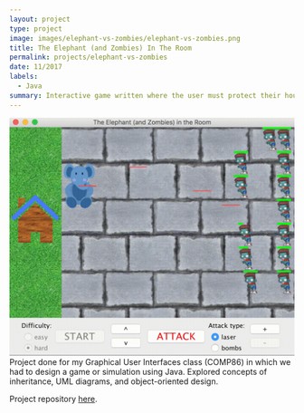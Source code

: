 ```yaml
---
layout: project
type: project
image: images/elephant-vs-zombies/elephant-vs-zombies.png
title: The Elephant (and Zombies) In The Room
permalink: projects/elephant-vs-zombies
date: 11/2017
labels:
  - Java
summary: Interactive game written where the user must protect their house from invading zombies.
---
```


<a href="https://github.com/will-hodge/elephant-vs-zombies">
  <img class="ui medium rounded image " src="../images/elephant-vs-zombies/gameplay.gif">
</a>
Project done for my Graphical User Interfaces class (COMP86) in which we had to design a game or simulation using Java. Explored concepts of inheritance, UML diagrams, and object-oriented design.

<i class="large github icon "></i>Project repository <a href="https://github.com/will-hodge/elephant-vs-zombies">here</a>.
